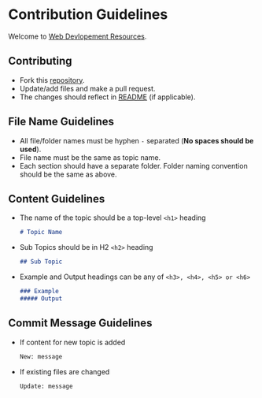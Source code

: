 # Contribution Guidelines

Welcome to [Web Devlopement Resources](https://github.com/DevCANS/web-development).

## Contributing

- Fork this [repository](https://github.com/DevCANS/web-development).
- Update/add files and make a pull request.
- The changes should reflect in [README](README.md) (if applicable).

## File Name Guidelines

- All file/folder names must be hyphen `-` separated (**No spaces should be used**).
- File name must be the same as topic name.
- Each section should have a separate folder. Folder naming convention should be the same as above.

## Content Guidelines

- The name of the topic should be a top-level `<h1>` heading

  ```md
  # Topic Name
  ```

- Sub Topics should be in H2 `<h2>` heading

    ```md
    ## Sub Topic
    ```

- Example and Output headings can be any of `<h3>, <h4>, <h5> or <h6>`

    ```md
    ### Example
    ##### Output
    ```

## Commit Message Guidelines

- If content for new topic is added

    ```txt
    New: message
    ```

- If existing files are changed

    ```txt
    Update: message
    ```
